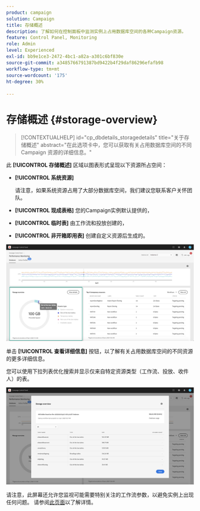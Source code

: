 ```yaml
---
product: campaign
solution: Campaign
title: 存储概述
description: 了解如何在控制面板中监测实例上占用数据库空间的各种Campaign资源。
feature: Control Panel, Monitoring
role: Admin
level: Experienced
exl-id: bb9e1ce3-2472-4bc1-a82a-a301c6bf830e
source-git-commit: a3485766791387bd9422b4f29daf86296efafb98
workflow-type: tm+mt
source-wordcount: '175'
ht-degree: 30%

---
```


# 存储概述 {#storage-overview}

>[!CONTEXTUALHELP]
>id="cp_dbdetails_storagedetails"
>title="关于存储概述"
>abstract="在此选项卡中，您可以获取有关占用数据库空间的不同 Campaign 资源的详细信息。"

此 **[!UICONTROL 存储概述]** 区域以图表形式呈现以下资源所占空间：

* **[!UICONTROL 系统资源]**

  请注意，如果系统资源占用了大部分数据库空间，我们建议您联系客户关怀团队。

* **[!UICONTROL 现成表格]** 您的Campaign实例默认提供的，
* **[!UICONTROL 临时表]** 由工作流和投放创建的，
* **[!UICONTROL 非开箱即用表]** 创建自定义资源后生成的。

![](assets/database-storage-overview.png)

单击 **[!UICONTROL 查看详细信息]** 按钮，以了解有关占用数据库空间的不同资源的更多详细信息。

您可以使用下拉列表优化搜索并显示仅来自特定资源类型（工作流、投放、收件人）的表。

![](assets/database-storage-details.png)

请注意，此屏幕还允许您监视可能需要特别关注的工作流参数，以避免实例上出现任何问题。 请参阅[此页面](workflow-monitoring.md)以了解详情。
